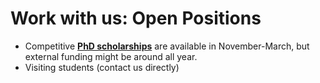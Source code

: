 # Work with us: Open Positions

<!--* __[PostDoc / PhD intern / research assistant](jobs-cheatsheets.html)__ on [Interactive Visualization Cheatsheets](http://visualizationcheatsheets.github.io)-->
<!--* __[PostDoc / PhD intern / research assistant on Covid19 guidelines](jobs-covid19guidelines.html)__ Helping with an urgent project on supporting querying, browsing, and visulalizing Covid19 guidelines.-->
* Competitive __[PhD scholarships](phd-edinburgh.html)__ are available in November-March, but external funding might be around all year. 
* Visiting students (contact us directly)

